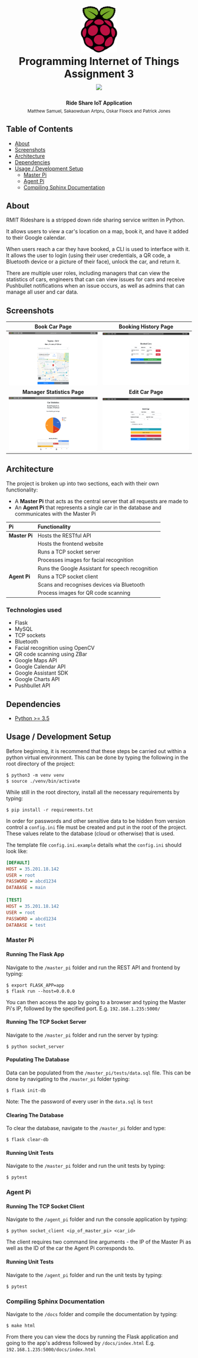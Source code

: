 

<div align="center">
  <h1>
    <img src="/docs/images/rpi_logo.png?raw=true" alt="Raspberry Pi Logo" height="125"><br>
    Programming Internet of Things<br> Assignment 3<br>
    <img src="https://travis-ci.com/mjsamuel/IoT-Assignment3.svg?token=8bnx6syKrM5BbM1FTCfx&branch=master"/><br>
  </h1>
  <strong>Ride Share IoT Application</strong><br>
  <sub>Matthew Samuel, Sakaowduan Artpru, Oskar Floeck and Patrick Jones
  </sub>
</div>

## Table of Contents
- [About](#about)
- [Screenshots](#screenshots)
- [Architecture](#architecture)
- [Dependencies](#dependencies)
- [Usage / Development Setup](#usage--development-setup)
  - [Master Pi](#master-pi)
  - [Agent Pi](#agent-pi)
  - [Compiling Sphinx Documentation](#compiling-sphinx-documentation)

## About
RMIT Rideshare is a stripped down ride sharing service written in Python.

It allows users to view a car's location on a map, book it, and have it added to their Google calendar.

When users reach a car they have booked, a CLI is used to interface with it.
It allows the user to login (using their user credentials, a QR code, a Bluetooth device or a picture of their face), unlock the car, and return it.

There are multiple user roles, including managers that can view the statistics of cars, engineers that can can view issues for cars and receive Pushbullet notifications when an issue occurs, as well as admins that can manage all user and car data.

## Screenshots
| Book Car Page                                         | Booking History Page                                       |
| :-------------------------------------------------:   | :-------------------------------------------------:        |
| ![](/docs/images/screenshots/book_car.png?raw=true)   | ![](/docs/images/screenshots/booking_history.png?raw=true) |
| **Manager Statistics Page**                           | **Edit Car Page**                                          |
| ![](/docs/images/screenshots/statistics.png?raw=true) | ![](/docs/images/screenshots/edit_car.png?raw=true)        |

## Architecture
The project is broken up into two sections, each with their own functionality:
- A **Master Pi** that acts as the central server that all requests are made to
- An **Agent Pi** that represents a single car in the database and communicates with the Master Pi

| Pi            | Functionality                                    |
| :------------ | :----------------------------------------------- |
| **Master Pi** | Hosts the RESTful API                            |
|               | Hosts the frontend website                       |
|               | Runs a TCP socket server                         |
|               | Processes images for facial recognition          |
|               | Runs the Google Assistant for speech recognition |
| **Agent Pi**  | Runs a TCP socket client                         |
|               | Scans and recognises devices via Bluetooth       |
|               | Process images for QR code scanning              |

### Technologies used
- Flask
- MySQL
- TCP sockets
- Bluetooth
- Facial recognition using OpenCV
- QR code scanning using ZBar
- Google Maps API
- Google Calendar API
- Google Assistant SDK
- Google Charts API
- Pushbullet API

## Dependencies
- [Python >= 3.5](https://www.python.org)

## Usage / Development Setup
Before beginning, it is recommend
that these steps be carried out within a python virtual environment. This can be done by typing the following in the root directory of the project:
```
$ python3 -m venv venv
$ source ./venv/bin/activate
```

While still in the root directory, install all the necessary requirements by typing:
```
$ pip install -r requirements.txt
```

In order for passwords and other sensitive data to be hidden from version control a `config.ini` file must be created and put in the root of the project. These values relate to the database (cloud or otherwise) that is used.

The template file `config.ini.example` details what the `config.ini` should look like:
```ini
[DEFAULT]
HOST = 35.201.18.142
USER = root
PASSWORD = abcd1234
DATABASE = main

[TEST]
HOST = 35.201.18.142
USER = root
PASSWORD = abcd1234
DATABASE = test
```

### Master Pi
#### Running The Flask App
Navigate to the `/master_pi` folder and run the REST API and frontend by typing:
```
$ export FLASK_APP=app
$ flask run --host=0.0.0.0
```
You can then access the app by going to a browser and typing the Master Pi's IP, followed by the specified port.
E.g. `192.168.1.235:5000/`

#### Running The TCP Socket Server
Navigate to the `/master_pi` folder and run the server by typing:
```
$ python socket_server
```

#### Populating The Database
Data can be populated from the `/master_pi/tests/data.sql` file.
This can be done by navigating to the `/master_pi` folder typing:
```
$ flask init-db
```
Note: The the password of every user in the `data.sql` is `test`

#### Clearing The Database
To clear the database, navigate to the `/master_pi` folder and type:
```
$ flask clear-db
```

#### Running Unit Tests
Navigate to the `/master_pi` folder and run the unit tests by typing:
```
$ pytest
```

###  Agent Pi
#### Running The TCP Socket Client
Navigate to the `/agent_pi` folder and run the console application by typing:
```
$ python socket_client <ip_of_master_pi> <car_id>
```
The client requires two command line arguments - the IP of the Master Pi as well as the ID of the car the Agent Pi corresponds to.

#### Running Unit Tests
Navigate to the `/agent_pi` folder and run the unit tests by typing:
```
$ pytest
```

### Compiling Sphinx Documentation
Navigate to the `/docs` folder and compile the documentation by typing:
```
$ make html
```
From there you can view the docs by running the Flask application and going to the app's address followed by `/docs/index.html`
E.g. `192.168.1.235:5000/docs/index.html`
